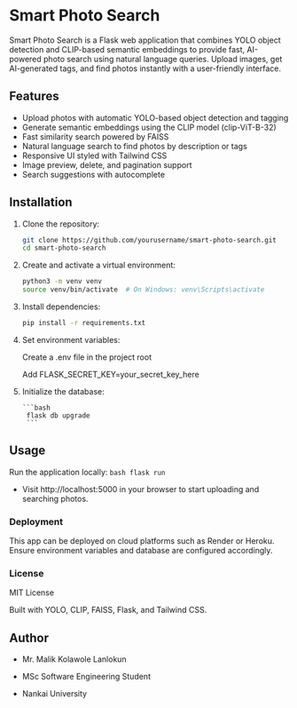 # Smart Photo Search

Smart Photo Search is a Flask web application that combines YOLO object detection and CLIP-based semantic embeddings to provide fast, AI-powered photo search using natural language queries. Upload images, get AI-generated tags, and find photos instantly with a user-friendly interface.

## Features

- Upload photos with automatic YOLO-based object detection and tagging
- Generate semantic embeddings using the CLIP model (clip-ViT-B-32)
- Fast similarity search powered by FAISS
- Natural language search to find photos by description or tags
- Responsive UI styled with Tailwind CSS
- Image preview, delete, and pagination support
- Search suggestions with autocomplete

## Installation

1. Clone the repository:
   ```bash
   git clone https://github.com/yourusername/smart-photo-search.git
   cd smart-photo-search
   ```
   
2. Create and activate a virtual environment:
    ```bash
    python3 -m venv venv
    source venv/bin/activate  # On Windows: venv\Scripts\activate
    ```

3. Install dependencies:
    ```bash
    pip install -r requirements.txt
    ```

4. Set environment variables:

    Create a .env file in the project root

    Add FLASK_SECRET_KEY=your_secret_key_here

5. Initialize the database:

       ```bash
        flask db upgrade
        ```


## Usage

Run the application locally:
    ```bash
        flask run
    ```


- Visit http://localhost:5000 in your browser to start uploading and searching photos.



### Deployment
This app can be deployed on cloud platforms such as Render or Heroku. Ensure environment variables and database are configured accordingly.

### License
MIT License



Built with YOLO, CLIP, FAISS, Flask, and Tailwind CSS.

## Author 

- Mr. Malik Kolawole Lanlokun

- MSc Software Engineering Student

- Nankai University


